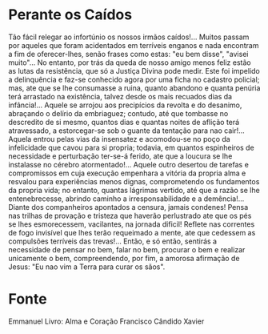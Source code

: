 # Perante os Caídos

Tão fácil relegar ao infortúnio os nossos irmãos caídos!... Muitos passam por
aqueles que foram acidentados em terríveis enganos e nada encontram a fim de
oferecer-lhes, senão frases como estas: "eu bem disse", "avisei muito"...
No entanto, por trás da queda de nosso amigo menos feliz estão as lutas da
resistência, que só a Justiça Divina pode medir.
Este foi impelido a delinquência e faz-se conhecido agora por uma ficha no
cadastro policial; mas, ate que se lhe consumasse a ruina, quanto abandono e quanta
penúria terá arrastado na existência, talvez desde os mais recuados dias da infância!...
Aquele se arrojou aos precipícios da revolta e do desanimo, abraçando o delírio da
embriaguez; contudo, até que tombasse no descredito de si mesmo, quantos dias e
quantas noites de aflição terá atravessado, a estorcegar-se sob o guante da tentação
para nao cair!... Aquela entrou pelas vias da insensatez e acomodou-se no poço da
infelicidade que cavou para si propria; todavia, em quantos espinheiros de necessidade e
perturbação ter-se-á ferido, ate que a loucura se lhe instalasse no cérebro
atormentado!... Aquele outro desertou de tarefas e compromissos em cuja execução
empenhara a vitória da propria alma e resvalou para experiências menos dignas,
comprometendo os fundamentos da propria vida; no entanto, quantas lágrimas vertido,
até que a razão se lhe entenebrecesse, abrindo caminho a irresponsabilidade e a
demência!...
Diante dos companheiros apontados a censura, jamais condenes! Pensa nas
trilhas de provação e tristeza que haverão perlustrado ate que os pés se lhes
esmorecessem, vacilantes, na jornada dificil! Reflete nas correntes de fogo invisível que
lhes terão requeimado a mente, ate que cedessem as compulsões terríveis das trevas!...
Então, e só então, sentirás a necessidade de pensar no bem, falar no bem,
procurar o bem e realizar unicamente o bem, compreendendo, por fim, a amorosa
afirmação de Jesus: "Eu nao vim a Terra para curar os sãos".

# Fonte
Emmanuel
Livro: Alma e Coração
Francisco Cândido Xavier
